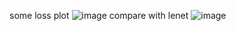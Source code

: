 some loss plot
![image](https://github.com/sxvxmx/neural_net_cnn/assets/115085796/7dcc3d9b-503b-496c-b31b-1c6639a5eca5)
compare with lenet
![image](https://github.com/sxvxmx/neural_net_cnn/assets/115085796/b80e3c22-3114-453a-b299-8e17345c9cbd)
